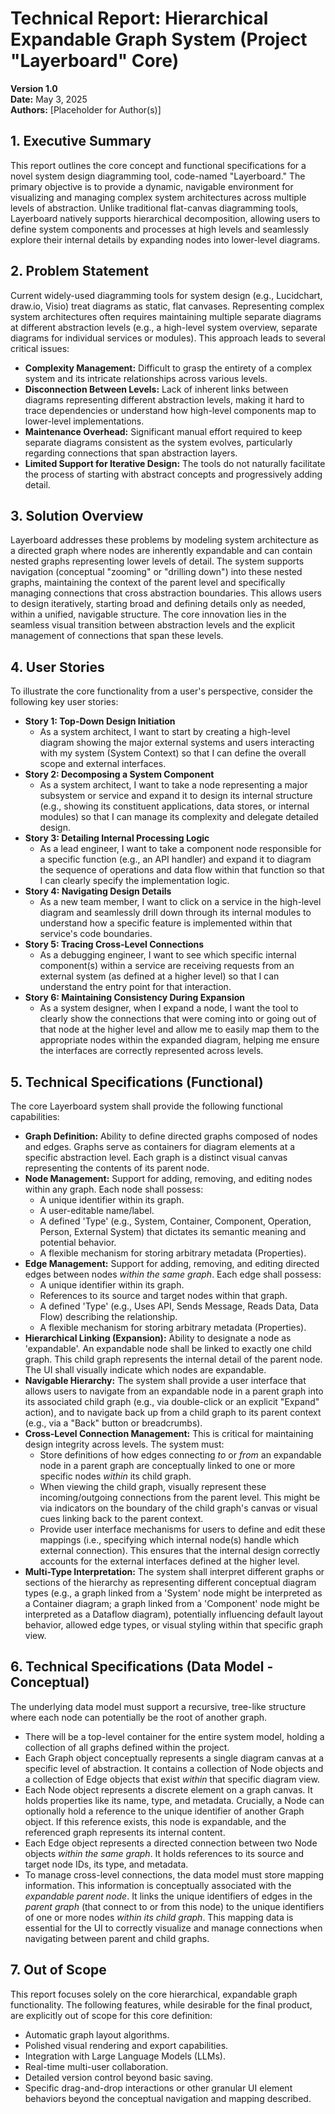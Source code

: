 # **Technical Report: Hierarchical Expandable Graph System (Project "Layerboard" Core)**

**Version 1.0**  
**Date:** May 3, 2025  
**Authors:** \[Placeholder for Author(s)\]

## **1\. Executive Summary**

This report outlines the core concept and functional specifications for a novel system design diagramming tool, code-named "Layerboard." The primary objective is to provide a dynamic, navigable environment for visualizing and managing complex system architectures across multiple levels of abstraction. Unlike traditional flat-canvas diagramming tools, Layerboard natively supports hierarchical decomposition, allowing users to define system components and processes at high levels and seamlessly explore their internal details by expanding nodes into lower-level diagrams.

## **2\. Problem Statement**

Current widely-used diagramming tools for system design (e.g., Lucidchart, draw.io, Visio) treat diagrams as static, flat canvases. Representing complex system architectures often requires maintaining multiple separate diagrams at different abstraction levels (e.g., a high-level system overview, separate diagrams for individual services or modules). This approach leads to several critical issues:

* **Complexity Management:** Difficult to grasp the entirety of a complex system and its intricate relationships across various levels.  
* **Disconnection Between Levels:** Lack of inherent links between diagrams representing different abstraction levels, making it hard to trace dependencies or understand how high-level components map to lower-level implementations.  
* **Maintenance Overhead:** Significant manual effort required to keep separate diagrams consistent as the system evolves, particularly regarding connections that span abstraction layers.  
* **Limited Support for Iterative Design:** The tools do not naturally facilitate the process of starting with abstract concepts and progressively adding detail.

## **3\. Solution Overview**

Layerboard addresses these problems by modeling system architecture as a directed graph where nodes are inherently expandable and can contain nested graphs representing lower levels of detail. The system supports navigation (conceptual "zooming" or "drilling down") into these nested graphs, maintaining the context of the parent level and specifically managing connections that cross abstraction boundaries. This allows users to design iteratively, starting broad and defining details only as needed, within a unified, navigable structure. The core innovation lies in the seamless visual transition between abstraction levels and the explicit management of connections that span these levels.

## **4\. User Stories**

To illustrate the core functionality from a user's perspective, consider the following key user stories:

* **Story 1: Top-Down Design Initiation**  
  * As a system architect, I want to start by creating a high-level diagram showing the major external systems and users interacting with my system (System Context) so that I can define the overall scope and external interfaces.  
* **Story 2: Decomposing a System Component**  
  * As a system architect, I want to take a node representing a major subsystem or service and expand it to design its internal structure (e.g., showing its constituent applications, data stores, or internal modules) so that I can manage its complexity and delegate detailed design.  
* **Story 3: Detailing Internal Processing Logic**  
  * As a lead engineer, I want to take a component node responsible for a specific function (e.g., an API handler) and expand it to diagram the sequence of operations and data flow within that function so that I can clearly specify the implementation logic.  
* **Story 4: Navigating Design Details**  
  * As a new team member, I want to click on a service in the high-level diagram and seamlessly drill down through its internal modules to understand how a specific feature is implemented within that service's code boundaries.  
* **Story 5: Tracing Cross-Level Connections**  
  * As a debugging engineer, I want to see which specific internal component(s) within a service are receiving requests from an external system (as defined at a higher level) so that I can understand the entry point for that interaction.  
* **Story 6: Maintaining Consistency During Expansion**  
  * As a system designer, when I expand a node, I want the tool to clearly show the connections that were coming into or going out of that node at the higher level and allow me to easily map them to the appropriate nodes within the expanded diagram, helping me ensure the interfaces are correctly represented across levels.

## **5\. Technical Specifications (Functional)**

The core Layerboard system shall provide the following functional capabilities:

* **Graph Definition:** Ability to define directed graphs composed of nodes and edges. Graphs serve as containers for diagram elements at a specific abstraction level. Each graph is a distinct visual canvas representing the contents of its parent node.  
* **Node Management:** Support for adding, removing, and editing nodes within any graph. Each node shall possess:  
  * A unique identifier within its graph.  
  * A user-editable name/label.  
  * A defined 'Type' (e.g., System, Container, Component, Operation, Person, External System) that dictates its semantic meaning and potential behavior.  
  * A flexible mechanism for storing arbitrary metadata (Properties).  
* **Edge Management:** Support for adding, removing, and editing directed edges between nodes *within the same graph*. Each edge shall possess:  
  * A unique identifier within its graph.  
  * References to its source and target nodes within that graph.  
  * A defined 'Type' (e.g., Uses API, Sends Message, Reads Data, Data Flow) describing the relationship.  
  * A flexible mechanism for storing arbitrary metadata (Properties).  
* **Hierarchical Linking (Expansion):** Ability to designate a node as 'expandable'. An expandable node shall be linked to exactly one child graph. This child graph represents the internal detail of the parent node. The UI shall visually indicate which nodes are expandable.  
* **Navigable Hierarchy:** The system shall provide a user interface that allows users to navigate from an expandable node in a parent graph into its associated child graph (e.g., via double-click or an explicit "Expand" action), and to navigate back up from a child graph to its parent context (e.g., via a "Back" button or breadcrumbs).  
* **Cross-Level Connection Management:** This is critical for maintaining design integrity across levels. The system must:  
  * Store definitions of how edges connecting *to* or *from* an expandable node in a parent graph are conceptually linked to one or more specific nodes *within* its child graph.  
  * When viewing the child graph, visually represent these incoming/outgoing connections from the parent level. This might be via indicators on the boundary of the child graph's canvas or visual cues linking back to the parent context.  
  * Provide user interface mechanisms for users to define and edit these mappings (i.e., specifying which internal node(s) handle which external connection). This ensures that the internal design correctly accounts for the external interfaces defined at the higher level.  
* **Multi-Type Interpretation:** The system shall interpret different graphs or sections of the hierarchy as representing different conceptual diagram types (e.g., a graph linked from a 'System' node might be interpreted as a Container diagram; a graph linked from a 'Component' node might be interpreted as a Dataflow diagram), potentially influencing default layout behavior, allowed edge types, or visual styling within that specific graph view.

## **6\. Technical Specifications (Data Model \- Conceptual)**

The underlying data model must support a recursive, tree-like structure where each node can potentially be the root of another graph.

* There will be a top-level container for the entire system model, holding a collection of all graphs defined within the project.  
* Each Graph object conceptually represents a single diagram canvas at a specific level of abstraction. It contains a collection of Node objects and a collection of Edge objects that exist *within* that specific diagram view.  
* Each Node object represents a discrete element on a graph canvas. It holds properties like its name, type, and metadata. Crucially, a Node can optionally hold a reference to the unique identifier of another Graph object. If this reference exists, this node is expandable, and the referenced graph represents its internal content.  
* Each Edge object represents a directed connection between two Node objects *within the same graph*. It holds references to its source and target node IDs, its type, and metadata.  
* To manage cross-level connections, the data model must store mapping information. This information is conceptually associated with the *expandable parent node*. It links the unique identifiers of edges in the *parent graph* (that connect to or from this node) to the unique identifiers of one or more nodes *within its child graph*. This mapping data is essential for the UI to correctly visualize and manage connections when navigating between parent and child graphs.

## **7\. Out of Scope**

This report focuses solely on the core hierarchical, expandable graph functionality. The following features, while desirable for the final product, are explicitly out of scope for this core definition:

* Automatic graph layout algorithms.  
* Polished visual rendering and export capabilities.  
* Integration with Large Language Models (LLMs).  
* Real-time multi-user collaboration.  
* Detailed version control beyond basic saving.  
* Specific drag-and-drop interactions or other granular UI element behaviors beyond the conceptual navigation and mapping described.
